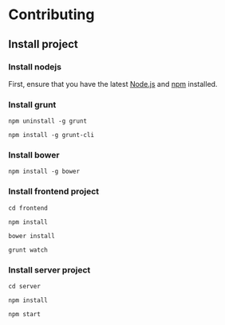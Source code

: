 # Contributing

## Install project

### Install nodejs
First, ensure that you have the latest [Node.js](http://nodejs.org/) and [npm](http://npmjs.org/) installed.

### Install grunt

	npm uninstall -g grunt

	npm install -g grunt-cli

### Install bower

	npm install -g bower

### Install frontend project

	cd frontend

	npm install
	
	bower install

	grunt watch


### Install server project

	cd server

	npm install

	npm start